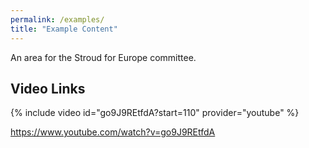 ```yaml
---
permalink: /examples/
title: "Example Content"
---
```


An area for the Stroud for Europe committee.



## Video Links

{% include video id="go9J9REtfdA?start=110" provider="youtube" %}

https://www.youtube.com/watch?v=go9J9REtfdA
